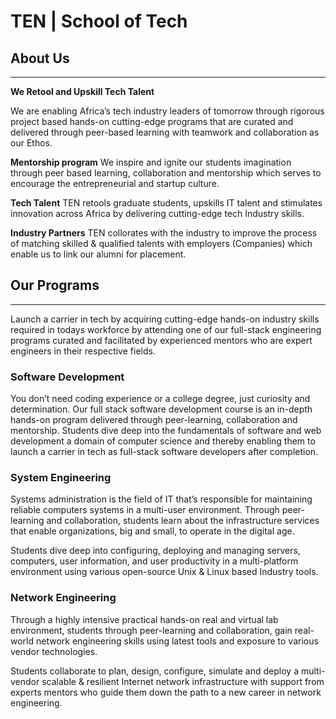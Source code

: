 # TEN | School of Tech

## About Us

<hr>

**We Retool and Upskill Tech Talent**

We are enabling Africa’s tech industry leaders of tomorrow through rigorous project based hands-on cutting-edge programs that are curated and delivered through peer-based learning with teamwork and collaboration as our Ethos.

**Mentorship program**
We inspire and ignite our students imagination through peer based learning, collaboration and mentorship which serves to encourage the entrepreneurial and startup culture.

**Tech Talent**
TEN retools graduate students, upskills IT talent and stimulates innovation across Africa by delivering cutting-edge tech Industry skills.

**Industry Partners**
TEN collorates with the industry to improve the process of matching skilled & qualified talents with employers (Companies) which enable us to link our alumni for placement.

## Our Programs
<hr>
Launch a carrier in tech by acquiring cutting-edge hands-on industry skills required in todays workforce by attending one of our full-stack engineering programs curated and facilitated by experienced mentors who are expert engineers in their respective fields.

### Software Development

You don’t need coding experience or a college degree, just curiosity and determination. Our full stack software development course is an in-depth hands-on program delivered through peer-learning, collaboration and mentorship. Students dive deep into the fundamentals of software and web development a domain of computer science and thereby enabling them to launch a carrier in tech as full-stack software developers after completion.

### System Engineering

Systems administration is the field of IT that’s responsible for maintaining reliable computers systems in a multi-user environment. Through peer-learning and collaboration, students learn about the infrastructure services that enable organizations, big and small, to operate in the digital age.

Students dive deep into configuring, deploying and managing servers, computers, user information, and user productivity in a multi-platform environment using various open-source Unix & Linux based Industry tools.

### Network Engineering

Through a highly intensive practical hands-on real and virtual lab environment, students through peer-learning and collaboration, gain real-world network engineering skills using latest tools and exposure to various vendor technologies. 

Students collaborate to plan, design, configure, simulate and deploy a multi-vendor scalable & resilient Internet network infrastructure with support from experts mentors who guide them down the path to a new career in network engineering.


